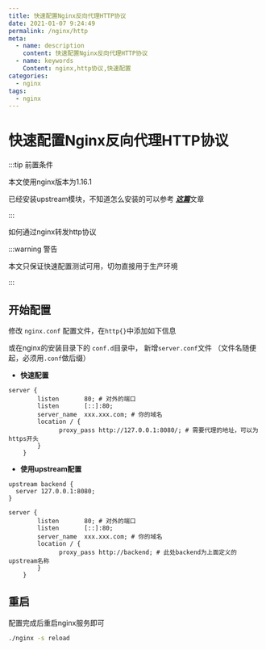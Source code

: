 ```yaml
---
title: 快速配置Nginx反向代理HTTP协议
date: 2021-01-07 9:24:49
permalink: /nginx/http
meta:
  - name: description
    content: 快速配置Nginx反向代理HTTP协议
  - name: keywords
    Content: nginx,http协议,快速配置
categories:
  - nginx
tags:
  - nginx
---
```

# 快速配置Nginx反向代理HTTP协议

:::tip 前置条件

本文使用nginx版本为1.16.1

已经安装upstream模块，不知道怎么安装的可以参考 [***这篇***](https://taixingyiji.com/nginx/linuxbuild/1161)文章

:::

如何通过nginx转发http协议

<!-- more -->

:::warning 警告

本文只保证快速配置测试可用，切勿直接用于生产环境

:::

## 开始配置

修改 `nginx.conf` 配置文件，在`http{}`中添加如下信息

或在nginx的安装目录下的 `conf.d`目录中， 新增`server.conf`文件 （文件名随便起，必须用`.conf`做后缀）

* **快速配置**

```properties
server {
        listen       80; # 对外的端口
        listen       [::]:80;
        server_name  xxx.xxx.com; # 你的域名
        location / {
        	  proxy_pass http://127.0.0.1:8080/; # 需要代理的地址，可以为https开头
        }
    }
```

* **使用upstream配置**

```properties
upstream backend {
  server 127.0.0.1:8080;
}

server {
        listen       80; # 对外的端口
        listen       [::]:80;
        server_name  xxx.xxx.com; # 你的域名
        location / {
        	  proxy_pass http://backend; # 此处backend为上面定义的upstream名称
        }
    }
```

## 重启

配置完成后重启nginx服务即可

```bash
./nginx -s reload
```

